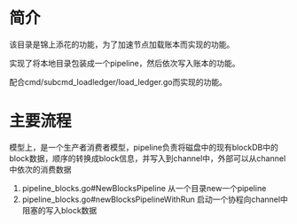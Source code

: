 # 简介


该目录是锦上添花的功能，为了加速节点加载账本而实现的功能。

实现了将本地目录包装成一个pipeline，然后依次写入账本的功能。

配合cmd/subcmd_loadledger/load_ledger.go而实现的功能。


# 主要流程

模型上，是一个生产者消费者模型，pipeline负责将磁盘中的现有blockDB中的block数据，顺序的转换成block信息，并写入到channel中，外部可以从channel中依次的消费数据

1. pipeline_blocks.go#NewBlocksPipeline				从一个目录new一个pipeline
2. pipeline_blocks.go#newBlocksPipelineWithRun		启动一个协程向channel中阻塞的写入block数据
